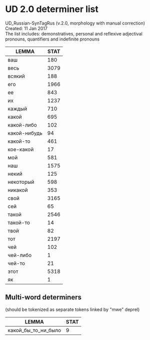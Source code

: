 # UD 2.0 determiner list

UD_Russian-SynTagRus (v.2.0, morphology with manual correction)  Created: 11 Jan 2017<br />
The list includes: demonstratives, personal and reflexive adjectival pronouns, quantifiers and indefinite pronouns

|LEMMA|STAT|
|---|---|
|ваш|180|
|весь|3079|
|всякий|188|
|его|1966|
|ее|843|
|их|1237|
|каждый|710|
|какой|695|
|какой-либо|102|
|какой-нибудь|94|
|какой-то|461|
|кое-какой|17|
|мой|581|
|наш|1575|
|некий|125|
|некоторый|598|
|никакой|353|
|свой|3165|
|сей|65|
|такой|2546|
|такой-то|14|
|твой|82|
|тот|2197|
|чей|102|
|чей-либо|1|
|чей-то|21|
|этот|5318|
|як|1|

## Multi-word determiners 
(should be tokenized as separate tokens linked by "mwe" deprel)

|LEMMA|STAT|
|---|---|
|какой\_бы\_то\_ни\_было|9|
